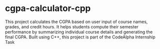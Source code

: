 # cgpa-calculator-cpp
This project calculates the CGPA based on user input of course names, grades, and credit hours. It helps students compute their semester performance by summarizing individual course details and generating the final CGPA. Built using C++, this project is part of the CodeAlpha Internship Task
